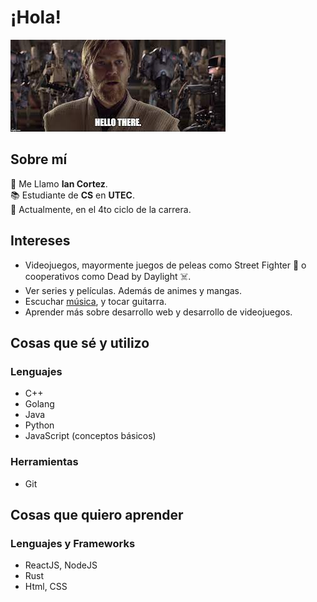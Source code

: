 # ¡Hola!

![Hello There](image.png)


## Sobre mí

:wave: Me Llamo **Ian Cortez**. </br>
:books: Estudiante de **CS** en **UTEC**. </br>
:open_file_folder: Actualmente, en el 4to ciclo de la carrera. </br>


## Intereses

* Videojuegos, mayormente juegos de peleas como Street Fighter :fist_right: o cooperativos como Dead by Daylight :skull_and_crossbones:.
* Ver series y películas. Además de animes y mangas.
* Escuchar [música](https://youtu.be/dQw4w9WgXcQ), y tocar guitarra.
* Aprender más sobre desarrollo web y desarrollo de videojuegos.


## Cosas que sé y utilizo


### Lenguajes

* C++
* Golang
* Java
* Python
* JavaScript (conceptos básicos)


### Herramientas

* Git



## Cosas que quiero aprender

### Lenguajes y Frameworks

* ReactJS, NodeJS
* Rust
* Html, CSS


